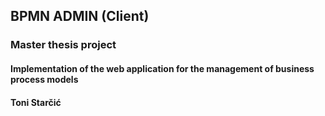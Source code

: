 ## BPMN ADMIN (Client)

### Master thesis project

#### Implementation of the web application for the management of business process models

#### Toni Starčić

